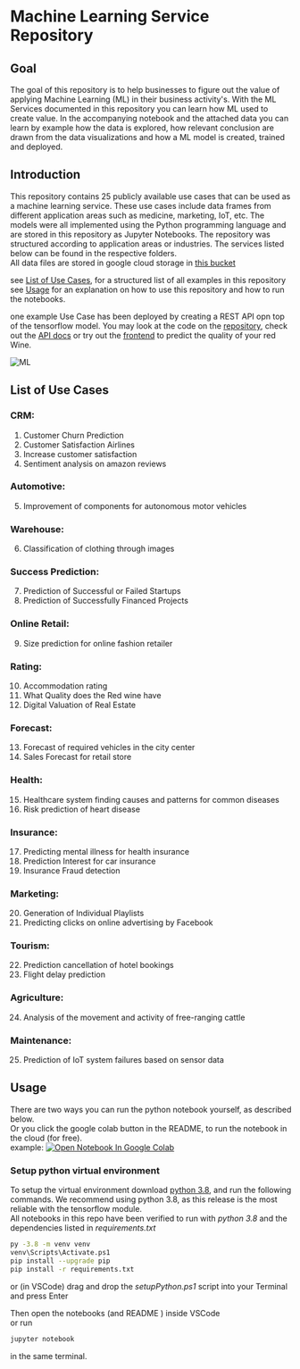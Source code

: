 # Machine Learning Service Repository
## Goal
The goal of this repository is to help businesses to figure out the value of applying Machine Learning (ML) in their business activity's. With the ML Services documented in this repository you can learn how ML used to create value. In the accompanying notebook and the attached data you can learn by example how the data is explored, how relevant conclusion are drawn from the data visualizations and how a ML model is created, trained and deployed.

## Introduction    

This repository contains 25 publicly available use cases that can be used as a machine learning service. These use cases include data frames from different application areas such as medicine, marketing, IoT, etc. The models were all implemented using the Python programming language and are stored in this repository as Jupyter Notebooks. The repository was structured according to application areas or industries. The services listed below can be found in the respective folders.  
All data files are stored in google cloud storage in [this bucket](https://storage.googleapis.com/ml-service-repository-datastorage)  

see [List of Use Cases](#List_of_Use_Cases), for a structured list of all examples in this repository  
see [Usage](#Usage) for an explanation on how to use this repository and how to run the notebooks.

one example Use Case has been deployed by creating a REST API opn top of the tensorflow model. You may look at the code on the [repository](https://github.com/Dustin-dusTir/ml-services-api), check out the [API docs](https://predict-wine-quality-api.herokuapp.com/docs) or try out the [frontend](https://predict-red-wine-quality-with-ml.netlify.app/) to predict the quality of your red Wine.


![ML](https://images.unsplash.com/photo-1526925539332-aa3b66e35444?ixlib=rb-1.2.1&ixid=MnwxMjA3fDB8MHxwaG90by1wYWdlfHx8fGVufDB8fHx8&auto=format&fit=crop&w=465&q=80)

<a id="List_of_Use_Cases"></a>   

## List of Use Cases 

### CRM:
1. Customer Churn Prediction
2. Customer Satisfaction Airlines
3. Increase customer satisfaction
4. Sentiment analysis on amazon reviews

### Automotive:
5. Improvement of components for autonomous motor vehicles

### Warehouse:
6. Classification of clothing through images

### Success Prediction: 
7. Prediction of Successful or Failed Startups
8. Prediction of Successfully Financed Projects

### Online Retail: 
9. Size prediction for online fashion retailer

### Rating:
10. Accommodation rating
11. What Quality does the Red wine have
12. Digital Valuation of Real Estate

### Forecast:
13. Forecast of required vehicles in the city center
14. Sales Forecast for retail store

### Health:
15. Healthcare system finding causes and patterns for common diseases
16. Risk prediction of heart disease

### Insurance:
17. Predicting mental illness for health insurance
18. Prediction Interest for car insurance
19. Insurance Fraud detection

### Marketing:
20. Generation of Individual Playlists
21. Predicting clicks on online advertising by Facebook

### Tourism:
22. Prediction cancellation of hotel bookings
23. Flight delay prediction      

### Agriculture:
24. Analysis of the movement and activity of free-ranging cattle

### Maintenance:
25. Prediction of IoT system failures based on sensor data

<a id="Usage"></a>  

## Usage
There are two ways you can run the python notebook yourself, as described below.  
Or you click  the google colab button in the README, to run the notebook in the cloud (for free).  
example: <a href="https://colab.research.google.com/github/AlexRossmann/machine-learning-services/blob/main/CRM/Customer%20Churn%20Prediction/notebook.ipynb"><img src="https://colab.research.google.com/assets/colab-badge.svg" alt="Open Notebook In Google Colab"/></a>  



### Setup python virtual environment
To setup the virtual environment download [python 3.8](https://www.python.org/downloads/release/python-389/), and run the following commands.
We recommend using python 3.8, as this release is the most reliable with the tensorflow module.   
All notebooks in this repo have been verified to run with *python 3.8* and the dependencies listed in *requirements.txt*

```bash
py -3.8 -m venv venv
venv\Scripts\Activate.ps1
pip install --upgrade pip
pip install -r requirements.txt
```
or (in VSCode) drag and drop the *setupPython.ps1* script into your Terminal and press Enter

Then open the notebooks (and README ) inside VSCode   
or run
```bash
jupyter notebook
```
in the same terminal.
